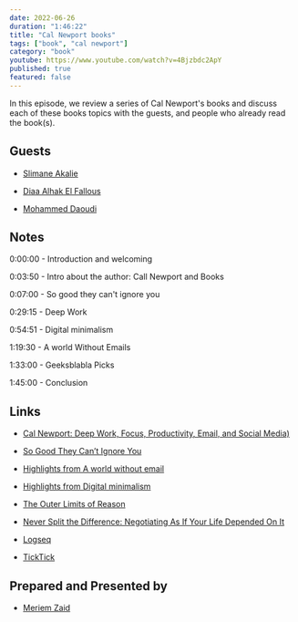```yaml
---
date: 2022-06-26
duration: "1:46:22"
title: "Cal Newport books"
tags: ["book", "cal newport"]
category: "book"
youtube: https://www.youtube.com/watch?v=4Bjzbdc2ApY
published: true
featured: false
---
```


In this episode, we review a series of Cal Newport's books and discuss each of these books topics with the guests, and people who already read the book(s).

## Guests

- [Slimane Akalie](https://www.linkedin.com/in/slimaneakalie/)

- [Diaa Alhak El Fallous](https://www.linkedin.com/in/elfallous/)

- [Mohammed Daoudi](https://twitter.com/MIduoad)

## Notes

0:00:00 - Introduction and welcoming

0:03:50 - Intro about the author:  Call Newport and Books 

0:07:00 - So good they can't ignore you

0:29:15 - Deep Work

0:54:51 - Digital minimalism

1:19:30 - A world Without Emails

1:33:00 - Geeksblabla Picks

1:45:00 - Conclusion

## Links

- [Cal Newport: Deep Work, Focus, Productivity, Email, and Social Media)](https://www.youtube.com/watch?v=y3Umo_jd5AA&ab_channel=LexFridman)
- [So Good They Can’t Ignore You](https://www.calnewport.com/books/so-good/)
- [Highlights from A world without email](https://www.slimane.io/highlights/a-world-without-email)
- [Highlights from Digital minimalism](https://www.slimane.io/highlights/digital-minimalism)
- [The Outer Limits of Reason](https://www.amazon.com/Outer-Limits-Reason-Science-Mathematics/dp/026252984X)
- [Never Split the Difference: Negotiating As If Your Life Depended On It](https://www.goodreads.com/book/show/26156469-never-split-the-difference)
- [Logseq](https://logseq.com/)

- [TickTick](https://ticktick.com/)

## Prepared and Presented by

- [Meriem Zaid](https://twitter.com/_iMeriem)
